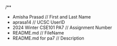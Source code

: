 /**
 * Amisha Prasad // First and Last Name
 * aprasa14 // UCSC UserID
 * 2024 Winter CSE101 PA7 // Assignment Number
 * README.md // FileName
 * README.md for pa7 // Description



